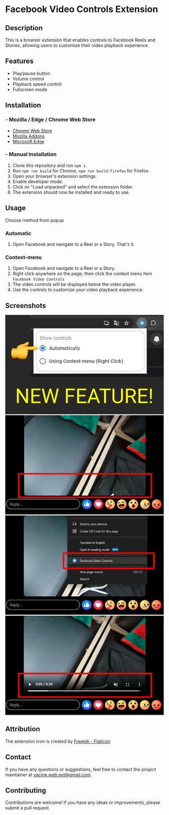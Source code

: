 # Facebook Video Controls Extension

## Description
This is a browser extension that enables controls to Facebook Reels and Stories, allowing users to customize their video playback experience.

## Features
- Play/pause button
- Volume control
- Playback speed control
- Fullscreen mode

## Installation
### - Mozilla / Edge / Chrome Web Store
- [Chrome Web Store](https://chrome.google.com/webstore/detail/nhclljcpfmmaiojbhhnkpjcfmacfcian)
- [Mozilla Addons](https://addons.mozilla.org/en-US/firefox/addon/facebook-video-controls/)
- [Microsoft Edge](https://microsoftedge.microsoft.com/addons/detail/facebook-video-controls/hgkcpjepklnkbjmappnmgofaiodbmnef)
### - Manual Installation
1. Clone this repository and run `npm i`.
2. Run `npm run build` for Chrome, `npm run build:firefox` for Firefox.
3. Open your browser's extension settings.
4. Enable developer mode.
5. Click on "Load unpacked" and select the extension folder.
6. The extension should now be installed and ready to use.

## Usage
Choose method from popup
### Automatic
1. Open Facebook and navigate to a Reel or a Story. That's it.
### Context-menu
1. Open Facebook and navigate to a Reel or a Story.
2. Right click anywhere on the page, then click the context menu item `Facebook Video Controls`
2. The video controls will be displayed below the video player.
3. Use the controls to customize your video playback experience.

## Screenshots
![Facebook_Video_Controls_Screenshot_4.png](/screenshots/Facebook_Video_Controls_Screenshot_4.png)
![Facebook_Video_Controls_Screenshot_1.png](/screenshots/Facebook_Video_Controls_Screenshot_1.png)
![Facebook_Video_Controls_Screenshot_2.png](/screenshots/Facebook_Video_Controls_Screenshot_2.png)
![Facebook_Video_Controls_Screenshot_3.png](/screenshots/Facebook_Video_Controls_Screenshot_3.png)

## Attribution
The extension icon is created by <a href="https://www.flaticon.com/free-icons/play-button" title="play button icons">Freepik - Flaticon</a>

## Contact
If you have any questions or suggestions, feel free to contact the project maintainer at [yacine.web.ext@gmail.com](mailto:yacine.web.ext@gmail.com).

## Contributing
Contributions are welcome! If you have any ideas or improvements, please submit a pull request.
